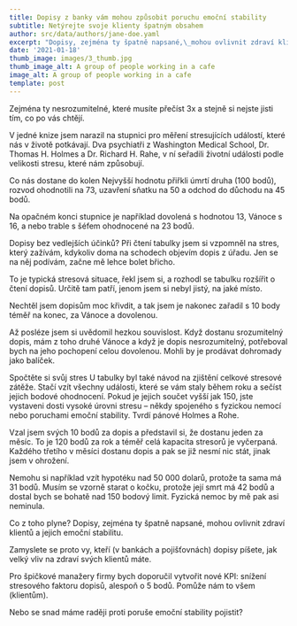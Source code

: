 ```yaml
---
title: Dopisy z banky vám mohou způsobit poruchu emoční stability
subtitle: Netýrejte svoje klienty špatným obsahem
author: src/data/authors/jane-doe.yaml
excerpt: "Dopisy, zejména ty špatně napsané,\_mohou ovlivnit zdraví klientů\_a jejich\_emoční stabilitu. Zamyslete se proto vy, kteří (v bankách a pojišťovnách) dopisy píšete, jak\_velký vliv na zdraví svých klientů máte."
date: '2021-01-18'
thumb_image: images/3_thumb.jpg
thumb_image_alt: A group of people working in a cafe
image_alt: A group of people working in a cafe
template: post
---
```

Zejména ty nesrozumitelné, které musíte přečíst 3x a stejně si nejste jisti tím, co po vás chtějí.

V jedné knize jsem narazil na stupnici pro měření stresujících událostí, které nás v životě potkávají. Dva psychiatři z Washington Medical School, Dr. Thomas H. Holmes a Dr. Richard H. Rahe, v ní seřadili životní události podle velikosti stresu, které nám způsobují.

Co nás dostane do kolen
Nejvyšší hodnotu přiřkli úmrtí druha (100 bodů), rozvod ohodnotili na 73, uzavření sňatku na 50 a odchod do důchodu na 45 bodů.

Na opačném konci stupnice je například dovolená s hodnotou 13, Vánoce s 16, a nebo trable s šéfem ohodnocené na 23 bodů.

Dopisy bez vedlejších účinků?
Při čtení tabulky jsem si vzpomněl na stres, který zažívám, kdykoliv doma na schodech objevím dopis z úřadu.  Jen se na něj podívám, začne mě lehce bolet břicho.

To je typická stresová situace, řekl jsem si, a rozhodl se tabulku rozšířit o čtení dopisů. Určitě tam patří, jenom jsem si nebyl jistý, na jaké místo.

Nechtěl jsem dopisům moc křivdit, a tak jsem je nakonec zařadil s 10 body téměř na konec, za Vánoce a dovolenou.

Až posléze jsem si uvědomil hezkou souvislost. Když dostanu srozumitelný dopis, mám z toho druhé Vánoce a když je dopis nesrozumitelný, potřeboval bych na jeho pochopení celou dovolenou. Mohli by je prodávat dohromady jako balíček.

Spočtěte si svůj stres
U tabulky byl také návod na zjištění celkové stresové zátěže. Stačí vzít všechny události, které se vám staly během roku a sečíst jejich bodové ohodnocení. Pokud je jejich součet vyšší jak 150, jste vystaveni dosti vysoké úrovni stresu – někdy spojeného s fyzickou nemocí nebo poruchami emoční stability. Tvrdí pánové Holmes a Rohe.

Vzal jsem svých 10 bodů za dopis a představil si, že dostanu jeden za měsíc. To je 120 bodů za rok a téměř celá kapacita stresorů je vyčerpaná. Každého třetího v měsíci dostanu dopis a pak se již nesmí nic stát, jinak jsem v ohrožení.

Nemohu si například vzít hypotéku nad 50 000 dolarů, protože ta sama má 31 bodů. Musím se vzorně starat o kočku, protože její smrt má 42 bodů a dostal bych se bohatě nad 150 bodový limit. Fyzická nemoc by mě pak asi neminula.

Co z toho plyne?
Dopisy, zejména ty špatně napsané, mohou ovlivnit zdraví klientů a jejich emoční stabilitu.

Zamyslete se proto vy, kteří (v bankách a pojišťovnách) dopisy píšete, jak velký vliv na zdraví svých klientů máte.

Pro špičkové manažery firmy bych doporučil vytvořit nové KPI: snížení stresového faktoru dopisů, alespoň o 5 bodů. Pomůže nám to všem (klientům).

Nebo se snad máme raději proti poruše emoční stability pojistit?
